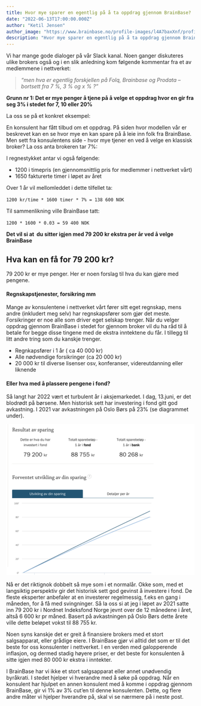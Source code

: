 ```yaml
---
title: Hvor mye sparer en egentlig på å ta oppdrag gjennom BrainBase? 
date: "2022-06-13T17:00:00.000Z"
author: "Ketil Jensen"
author_image: "https://www.brainbase.no/profile-images/l4A7baxXnf/profilePicture.jpg"
description: "Hvor mye sparer en egentlig på å ta oppdrag gjennom BrainBase?"
---
```


Vi har mange gode dialoger på vår Slack kanal. Noen ganger diskuteres ulike brokers også og i en slik anledning kom følgende kommentar fra et av medlemmene i nettverket:

> *“men hva er egentlig forskjellen på Folq, Brainbase og Prodata – bortsett fra 7 %, 3 % og x % ?”*

**Grunn nr 1: Det er mye penger å tjene på å velge et oppdrag hvor en gir fra seg 3% i stedet for 7, 10 eller 20%**

La oss se på et konkret eksempel:

En konsulent har fått tilbud om et oppdrag. På siden hvor modellen vår er beskrevet kan en se hvor mye en kan spare på å leie inn folk fra BrainBase. Men sett fra konsulentens side - hvor mye tjener en ved å velge en klassisk broker?  La oss anta brokeren tar 7%:

I regnestykket antar vi også følgende:

* 1200 i timepris (en gjennomsnittlig pris for medlemmer i nettverket vårt)
* 1650 fakturerte timer i løpet av året

Over 1 år vil mellomleddet i dette tilfellet ta:

`1200 kr/time * 1600 timer * 7% = 138 600 NOK`

Til sammenlikning ville BrainBase tatt:

`1200 * 1600 * 0.03 = 59 400 NOK`

**Det vil si at  du sitter igjen med 79 200 kr ekstra per år ved å velge BrainBase**

## Hva kan en få for 79 200 kr?
79 200 kr er mye penger. Her er noen forslag til hva du kan gjøre med pengene.

#### Regnskapstjenester, forsikring mm
Mange av konsulentene i nettverket vårt fører sitt eget regnskap, mens andre (inkludert meg selv) har regnskapsfører som gjør det meste. Forsikringer er noe alle som driver eget selskap trenger. Når du velger oppdrag gjennom BrainBase i stedet for gjennom broker vil du ha råd til å betale for begge disse tingene med de ekstra inntektene du får. I tillegg til litt andre tring som du kanskje trenger.

* Regnkapsfører i 1 år ( ca 40 000 kr)
* Alle nødvendige forsikringer (ca 20 000 kr)
* 20 000 kr til diverse lisenser osv, konferanser, videreutdanning eller liknende

#### Eller hva med å plassere pengene i fond?
Så langt har 2022 vært et turbulent år i aksjemarkedet. I dag, 13.juni, er det blodrødt på børsene. Men historisk sett har investering i fond gitt god avkastning. I 2021 var avkastningen på Oslo Børs på 23% (se diagrammet under).

![Avkastning Oslo Børs 2021](./avkastning-oslo-bors.png)

Nå er det riktignok dobbelt så mye som i et normalår. Okke som, med et langsiktig perspektiv gir det historisk sett god gevinst å investere i fond. 
De fleste eksperter anbefaler at en investerer regelmessig, f.eks en gang i måneden, for å få med svingninger. Så la oss si at jeg i løpet av 2021 satte inn 79 200 kr i Nordnet Indeksfond Norge jevnt over de 12 månedene i året, altså 6 600 kr pr måned. 
Basert på avkastningen på Oslo Børs dette årete ville dette beløpet vokst til 88 755 kr.  

Noen syns kanskje det er greit å finansiere brokers med et stort salgsapparat, eller grådige eiere. I BrainBase gjør vi alltid det som er til det beste for oss konsulenter i nettverket. 
I en verden med galopperende inflasjon, og dermed stadig høyere priser, er det beste for konsulenten å sitte igjen med 80 000 kr ekstra i inntekter.   

I BrainBase har vi ikke et stort salgsapparat eller annet unødvendig byråkrati. I stedet hjelper vi hverandre med å søke på oppdrag. Når en konsulent har hjulpet en annen konsulent med å komme i oppdrag gjennom BrainBase, gir vi 1% av 3% cut’en til denne konsulenten. Dette, og flere andre måter vi hjelper hverandre på, skal vi se nærmere på i neste post. 
